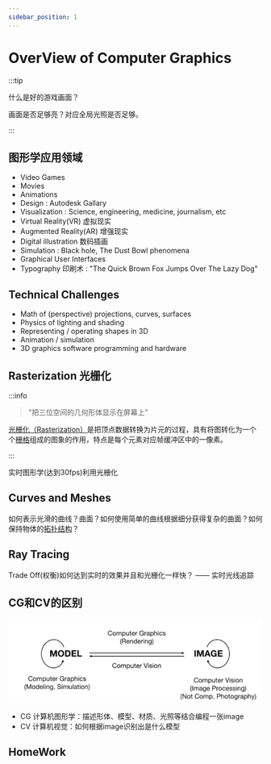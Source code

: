 ```yaml
---
sidebar_position: 1
---
```


# OverView of Computer Graphics

:::tip

什么是好的游戏画面？

画面是否足够亮？对应全局光照是否足够。

:::

## 图形学应用领域

- Video Games
- Movies
- Animations
- Design : Autodesk Gallary
- Visualization : Science, engineering, medicine, journalism, etc
- Virtual Reality(VR) 虚拟现实
- Augmented Reality(AR) 增强现实
- Digital illustration 数码插画
- Simulation : Black hole, The Dust Bowl phenomena
- Graphical User Interfaces
- Typography 印刷术 : "The Quick Brown Fox Jumps Over The Lazy Dog"

## Technical Challenges

- Math of (perspective) projections, curves, surfaces
- Physics of lighting and shading
- Representing / operating shapes in 3D
- Animation / simulation
- 3D graphics software programming and hardware

## Rasterization 光栅化

:::info

> "把三位空间的几何形体显示在屏幕上"

[光栅化（Rasterization）](https://baike.baidu.com/item/光栅化/10008122?fr=aladdin)是把顶点数据转换为片元的过程，具有将图转化为一个个[栅格](https://baike.baidu.com/item/栅格/7368256)组成的图象的作用，特点是每个元素对应帧缓冲区中的一像素。

:::

实时图形学(达到30fps)利用光栅化

## Curves and Meshes 

如何表示光滑的曲线？曲面？如何使用简单的曲线根据细分获得复杂的曲面？如何保持物体的[拓扑结构](https://baike.baidu.com/item/拓扑结构)？

## Ray Tracing

Trade Off(权衡)如何达到实时的效果并且和光栅化一样快？ —— 实时光线追踪

## CG和CV的区别

![](./src/CS&CV.png)

- CG 计算机图形学：描述形体、模型、材质、光照等结合编程一张image
- CV 计算机视觉：如何根据image识别出是什么模型

## HomeWork

